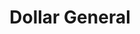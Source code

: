 ---
title: "Dollar General"
url: /chesapeake/dollar-general-bainbridge-boulevard/
shop: Kramladen
---